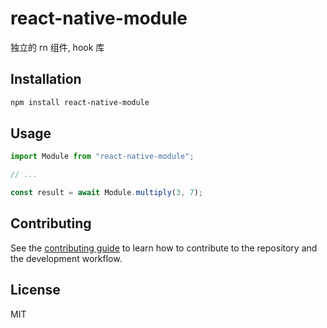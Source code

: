 # react-native-module

独立的 rn 组件, hook 库

## Installation

```sh
npm install react-native-module
```

## Usage

```js
import Module from "react-native-module";

// ...

const result = await Module.multiply(3, 7);
```

## Contributing

See the [contributing guide](CONTRIBUTING.md) to learn how to contribute to the repository and the development workflow.

## License

MIT
